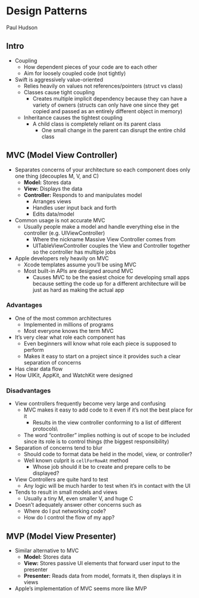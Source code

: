 # Design Patterns
Paul Hudson

## Intro
* Coupling
    * How dependent pieces of your code are to each other
    * Aim for loosely coupled code (not tightly)
* Swift is aggressively value-oriented
    * Relies heavily on values not references/pointers (struct vs class)
    * Classes cause tight coupling
        * Creates multiple implicit dependency because they can have a variety of owners (structs can only have one since they get copied and passed as an entirely different object in memory)
    * Inheritance causes the tightest coupling
        * A child class is completely reliant on its parent class
            * One small change in the parent can disrupt the entire child class

## MVC (Model View Controller)
* Separates concerns of your architecture so each component does only one thing (decouples M, V, and C)
    * **Model:** Stores data
    * **View:** Displays the data
    * **Controller:** Responds to and manipulates model
        * Arranges views
        * Handles user input back and forth
        * Edits data/model
* Common usage is not accurate MVC
    * Usually people make a model and handle everything else in the controller (e.g. UIViewController)
        * Where the nickname Massive View Controller comes from
        * UITableViewController couples the View and Controller together so the controller has multiple jobs
* Apple developers rely heavily on MVC
    * Xcode templates assume you’ll be using MVC
    * Most built-in APIs are designed around MVC
        * Causes MVC to be the easiest choice for developing small apps because setting the code up for a different architecture will be just as hard as making the actual app

### Advantages
* One of the most common architectures
    * Implemented in millions of programs
    * Most everyone knows the term MVC
* It’s very clear what role each component has
    * Even beginners will know what role each piece is supposed to perform
    * Makes it easy to start on a project since it provides such a clear separation of concerns
* Has clear data flow
* How UIKit, AppKit, and WatchKit were designed

### Disadvantages
* View controllers frequently become very large and confusing
    * MVC makes it easy to add code to it even if it’s not the best place for it
        * Results in the view controller conforming to a list of different protocols\
    * The word “controller” implies nothing is out of scope to be included since its role is to control things (the biggest responsibility)
* Separation of concerns tend to blur
    * Should code to format data be held in the model, view, or controller?
    * Well known culprit is `cellForRowAt` method
        * Whose job should it be to create and prepare cells to be displayed?
* View Controllers are quite hard to test
    * Any logic will be much harder to test when it’s in contact with the UI
* Tends to result in small models and views
    * Usually a tiny M, even smaller V, and huge C
* Doesn’t adequately answer other concerns such as
    * Where do I put networking code?
    * How do I control the flow of my app?

## MVP (Model View Presenter)
* Similar alternative to MVC
    * **Model:** Stores data
    * **View:** Stores passive UI elements that forward user input to the presenter
    * **Presenter:** Reads data from model, formats it, then displays it in views
* Apple’s implementation of MVC seems more like MVP


